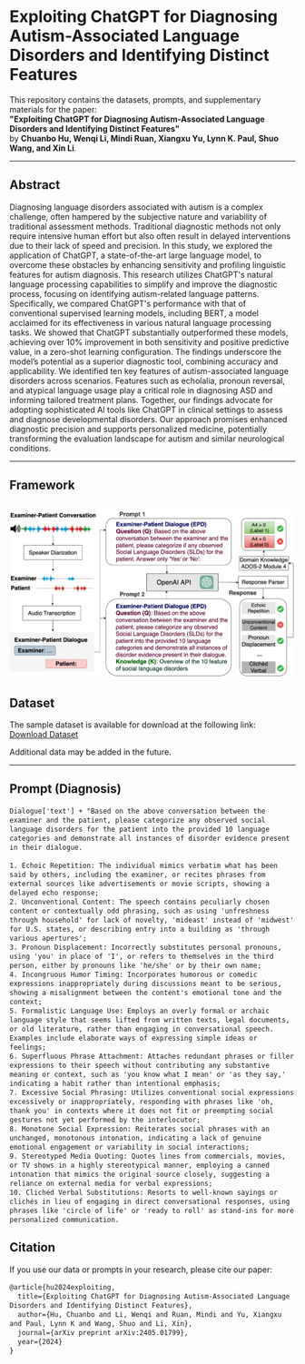 # Exploiting ChatGPT for Diagnosing Autism-Associated Language Disorders and Identifying Distinct Features

This repository contains the datasets, prompts, and supplementary materials for the paper:  
**"Exploiting ChatGPT for Diagnosing Autism-Associated Language Disorders and Identifying Distinct Features"**  
by **Chuanbo Hu, Wenqi Li, Mindi Ruan, Xiangxu Yu, Lynn K. Paul, Shuo Wang, and Xin Li**.

---

## Abstract

Diagnosing language disorders associated with autism is a complex challenge, often hampered by the subjective nature and variability of traditional assessment methods. Traditional diagnostic methods not only require intensive human effort but also often result in delayed interventions due to their lack of speed and precision. In this study, we explored the application of ChatGPT, a state-of-the-art large language model, to overcome these obstacles by enhancing sensitivity and profiling linguistic features for autism diagnosis. This research utilizes ChatGPT's natural language processing capabilities to simplify and improve the diagnostic process, focusing on identifying autism-related language patterns. Specifically, we compared ChatGPT's performance with that of conventional supervised learning models, including BERT, a model acclaimed for its effectiveness in various natural language processing tasks. We showed that ChatGPT substantially outperformed these models, achieving over 10% improvement in both sensitivity and positive predictive value, in a zero-shot learning configuration. The findings underscore the model’s potential as a superior diagnostic tool, combining accuracy and applicability. We identified ten key features of autism-associated language disorders across scenarios. Features such as echolalia, pronoun reversal, and atypical language usage play a critical role in diagnosing ASD and informing tailored treatment plans. Together, our findings advocate for adopting sophisticated AI tools like ChatGPT in clinical settings to assess and diagnose developmental disorders. Our approach promises enhanced diagnostic precision and supports personalized medicine, potentially transforming the evaluation landscape for autism and similar neurological conditions.

---

## Framework

![Example](images/framework.jpg)
---

## Dataset

The sample dataset is available for download at the following link:  
[Download Dataset](https://drive.google.com/file/d/1_6TqCtx2hqVn6bBH6eqxC1BnZnR6PTPY/view?usp=sharing)  

Additional data may be added in the future.  

---

## Prompt (Diagnosis)

```text
Dialogue['text'] + "Based on the above conversation between the examiner and the patient, please categorize any observed social language disorders for the patient into the provided 10 language categories and demonstrate all instances of disorder evidence present in their dialogue.

1. Echoic Repetition: The individual mimics verbatim what has been said by others, including the examiner, or recites phrases from external sources like advertisements or movie scripts, showing a delayed echo response;
2. Unconventional Content: The speech contains peculiarly chosen content or contextually odd phrasing, such as using 'unfreshness through household' for lack of novelty, 'mideast' instead of 'midwest' for U.S. states, or describing entry into a building as 'through various apertures';
3. Pronoun Displacement: Incorrectly substitutes personal pronouns, using 'you' in place of 'I', or refers to themselves in the third person, either by pronouns like 'he/she' or by their own name;
4. Incongruous Humor Timing: Incorporates humorous or comedic expressions inappropriately during discussions meant to be serious, showing a misalignment between the content's emotional tone and the context;
5. Formalistic Language Use: Employs an overly formal or archaic language style that seems lifted from written texts, legal documents, or old literature, rather than engaging in conversational speech. Examples include elaborate ways of expressing simple ideas or feelings;
6. Superfluous Phrase Attachment: Attaches redundant phrases or filler expressions to their speech without contributing any substantive meaning or context, such as 'you know what I mean' or 'as they say,' indicating a habit rather than intentional emphasis;
7. Excessive Social Phrasing: Utilizes conventional social expressions excessively or inappropriately, responding with phrases like 'oh, thank you' in contexts where it does not fit or preempting social gestures not yet performed by the interlocutor;
8. Monotone Social Expression: Reiterates social phrases with an unchanged, monotonous intonation, indicating a lack of genuine emotional engagement or variability in social interactions;
9. Stereotyped Media Quoting: Quotes lines from commercials, movies, or TV shows in a highly stereotypical manner, employing a canned intonation that mimics the original source closely, suggesting a reliance on external media for verbal expressions;
10. Clichéd Verbal Substitutions: Resorts to well-known sayings or clichés in lieu of engaging in direct conversational responses, using phrases like 'circle of life' or 'ready to roll' as stand-ins for more personalized communication.
```
## Citation
If you use our data or prompts in your research, please cite our paper:
```text
@article{hu2024exploiting,
  title={Exploiting ChatGPT for Diagnosing Autism-Associated Language Disorders and Identifying Distinct Features},
  author={Hu, Chuanbo and Li, Wenqi and Ruan, Mindi and Yu, Xiangxu and Paul, Lynn K and Wang, Shuo and Li, Xin},
  journal={arXiv preprint arXiv:2405.01799},
  year={2024}
}
```
